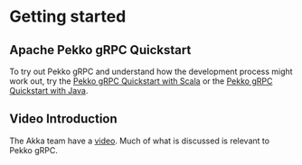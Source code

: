 # Getting started

## Apache Pekko gRPC Quickstart

To try out Pekko gRPC and understand how the development process might work out, try the [Pekko gRPC Quickstart with Scala](https://github.com//apache/incubator-pekko-grpc-quickstart-scala.g8/) or the [Pekko gRPC Quickstart with Java](https://github.com//apache/incubator-pekko-grpc-quickstart-java.g8/).

## Video Introduction

The Akka team have a [video](https://doc.akka.io/docs/akka-grpc/current/getting-started.html#video-introduction).
Much of what is discussed is relevant to Pekko gRPC.
